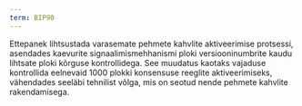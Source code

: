 ```yaml
---
term: BIP90
---
```


Ettepanek lihtsustada varasemate pehmete kahvlite aktiveerimise protsessi, asendades kaevurite signaalimismehhanismi ploki versiooninumbrite kaudu lihtsate ploki kõrguse kontrollidega. See muudatus kaotaks vajaduse kontrollida eelnevaid 1000 plokki konsensuse reeglite aktiveerimiseks, vähendades seeläbi tehnilist võlga, mis on seotud nende pehmete kahvlite rakendamisega.